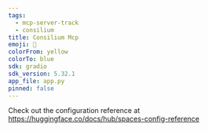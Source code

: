 ```yaml
---
tags:
  - mcp-server-track
  - consilium
title: Consilium Mcp
emoji: 🏢
colorFrom: yellow
colorTo: blue
sdk: gradio
sdk_version: 5.32.1
app_file: app.py
pinned: false
---
```


Check out the configuration reference at https://huggingface.co/docs/hub/spaces-config-reference
